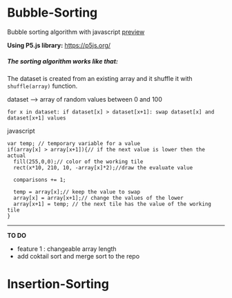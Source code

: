 # Bubble-Sorting
Bubble sorting algorithm with javascript
[preview](https://editor.p5js.org/Sulay35/present/Mrtc-9-D)

**Using P5.js library:**
  https://p5js.org/
  
##### The sorting algorithm works like that:
   
   The dataset is created from an existing array and it shuffle it with `shuffle(array)` function. 
  
  dataset --> array of random values between 0 and 100
  
  `for x in dataset:
    if dataset[x] > dataset[x+1]:
      swap dataset[x] and dataset[x+1] values
   `   
      
      
javascript
    
    var temp; // temporary variable for a value
    if(array[x] > array[x+1]){// if the next value is lower then the actual
      fill(255,0,0);// color of the working tile
      rect(x*10, 210, 10, -array[x]*2);//draw the evaluate value 
      
      comparisons += 1;
      
      temp = array[x];// keep the value to swap
      array[x] = array[x+1];// change the values of the lower 
      array[x+1] = temp; // the next tile has the value of the working tile
    }

---
      
**TO DO**
  - feature 1 : 
    changeable array length
  - add coktail sort and merge sort to the repo 
# Insertion-Sorting
